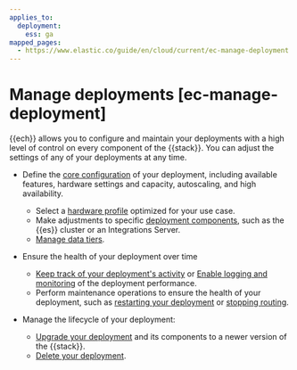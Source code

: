 ```yaml
---
applies_to:
  deployment:
    ess: ga
mapped_pages:
  - https://www.elastic.co/guide/en/cloud/current/ec-manage-deployment.html
---
```


# Manage deployments [ec-manage-deployment]

{{ech}} allows you to configure and maintain your deployments with a high level of control on every component of the {{stack}}. You can adjust the settings of any of your deployments at any time.

* Define the [core configuration](configure.md) of your deployment, including available features, hardware settings and capacity, autoscaling, and high availability.
  * Select a [hardware profile](/deploy-manage/deploy/elastic-cloud/ec-change-hardware-profile.md) optimized for your use case.
  * Make adjustments to specific [deployment components](/deploy-manage/deploy/elastic-cloud/ec-customize-deployment-components.md), such as the {{es}} cluster or an Integrations Server.
  * [Manage data tiers](/manage-data/lifecycle/data-tiers.md).

* Ensure the health of your deployment over time

  * [Keep track of your deployment's activity](keep-track-of-deployment-activity.md) or [Enable logging and monitoring](../../monitor/stack-monitoring/ece-ech-stack-monitoring.md) of the deployment performance.
  * Perform maintenance operations to ensure the health of your deployment, such as [restarting your deployment](../../maintenance/start-stop-services/restart-cloud-hosted-deployment.md) or [stopping routing](../../maintenance/start-stop-routing-requests.md).

* Manage the lifecycle of your deployment:

  * [Upgrade your deployment](/deploy-manage/upgrade/deployment-or-cluster.md) and its components to a newer version of the {{stack}}.
  * [Delete your deployment](../../uninstall/delete-a-cloud-deployment.md).









